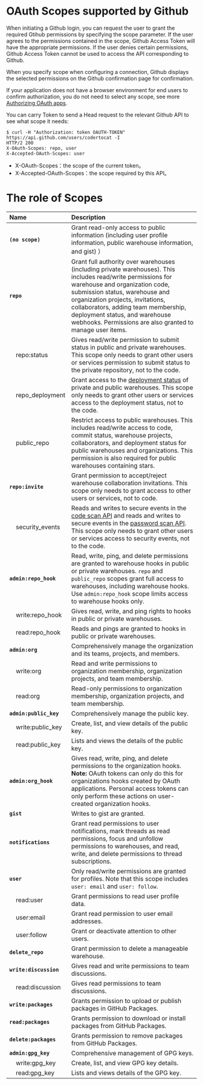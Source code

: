 # OAuth Scopes supported by Github

<LastUpdated/>

When initiating a Github login, you can request the user to grant the required Gtihub permissions by specifying the scope parameter. If the user agrees to the permissions contained in the scope, Github Access Token will have the appropriate permissions. If the user denies certain permissions, Github Access Token cannot be used to access the API corresponding to Github.

When you specify scope when configuring a connection, Github displays the selected permissions on the Github confirmation page for confirmation.

If your application does not have a browser environment for end users to confirm authorization, you do not need to select any scope, see more [Authorizing OAuth apps](https://docs.github.com/en/developers/apps/authorizing-oauth-apps#device-flow).

You can carry Token to send a Head request to the relevant Github API to see what scope it needs:

```shell
$ curl -H "Authorization: token OAUTH-TOKEN" https://api.github.com/users/codertocat -I
HTTP/2 200
X-OAuth-Scopes: repo, user
X-Accepted-OAuth-Scopes: user
```

- X-OAuth-Scopes：the scope of the current token。
- X-Accepted-OAuth-Scopes：the scope required by this API。

# The role of Scopes

| Name                                     | Description                                                                                                                                                                                                                                                                                          |
| :--------------------------------------- | :-------------------------------------------------------------------------------------------------------------------------------------------------------------------------------------------------------------------------------------------------------------------------------------------- |
| **`(no scope)`**                         | Grant read-only access to public information (including user profile information, public warehouse information, and gist) ）                                                                                                                                                                                                                        |
| **`repo`**                               | Grant full authority over warehouses (including private warehouses). This includes read/write permissions for warehouse and organization code, submission status, warehouse and organization projects, invitations, collaborators, adding team membership, deployment status, and warehouse webhooks. Permissions are also granted to manage user items.                                                                                             |
| &nbsp;&nbsp;&nbsp;&nbsp;repo:status      | Gives read/write permission to submit status in public and private warehouses. This scope only needs to grant other users or services permission to submit status to the private repository, not to the code.                                                                                                                                                              |
| &nbsp;&nbsp;&nbsp;&nbsp;repo_deployment  | Grant access to the [deployment status](https://docs.github.com/en/rest/reference/repos#deployments) of private and public warehouses. This scope only needs to grant other users or services access to the deployment status, not to the code.                                                                                                   |
| &nbsp;&nbsp;&nbsp;&nbsp;public_repo      | Restrict access to public warehouses. This includes read/write access to code, commit status, warehouse projects, collaborators, and deployment status for public warehouses and organizations. This permission is also required for public warehouses containing stars.                                                                                                                                               |
| **`repo:invite`**                        | Grant permission to accept/reject warehouse collaboration invitations. This scope only needs to grant access to other users or services, not to code.                                                                                                                                                                                        |
| &nbsp;&nbsp;&nbsp;&nbsp;security_events  | Reads and writes to secure events in the [code scan API](https://docs.github.com/en/rest/reference/code-scanning) and reads and writes to secure events in the [password scan API](https://docs.github.com/en/rest/reference/secret-scanning). This scope only needs to grant other users or services access to security events, not to the code.|
| **`admin:repo_hook`**                    | Read, write, ping, and delete permissions are granted to warehouse hooks in public or private warehouses. `repo` and `public_repo` scopes grant full access to warehouses, including warehouse hooks. Use `admin:repo_hook` scope limits access to warehouse hooks only.                                                                                 |
| &nbsp;&nbsp;&nbsp;&nbsp;write:repo_hook  | Gives read, write, and ping rights to hooks in public or private warehouses.                                                                                                                                                                                                                                       |
| &nbsp;&nbsp;&nbsp;&nbsp;read:repo_hook   | Reads and pings are granted to hooks in public or private warehouses.                                                                                                                                                                                                                                             |
| **`admin:org`**                          | Comprehensively manage the organization and its teams, projects, and members.                                                                                                                                                                                                                                                            |
| &nbsp;&nbsp;&nbsp;&nbsp;write:org        | Read and write permissions to organization membership, organization projects, and team membership.                                                                                                                                                                                                                                      |
| &nbsp;&nbsp;&nbsp;&nbsp;read:org         | Read-only permissions to organization membership, organization projects, and team membership.                                                                                                                                                                                                                                            |
| **`admin:public_key`**                   | Comprehensively manage the public key.                                                                                                                                                                                                                                                                                |
| &nbsp;&nbsp;&nbsp;&nbsp;write:public_key | Create, list, and view details of the public key.                                                                                                                                                                                                                                                              |
| &nbsp;&nbsp;&nbsp;&nbsp;read:public_key  | Lists and views the details of the public key.                                                                                                                                                                                                                                                                    |
| **`admin:org_hook`**                     | Gives read, write, ping, and delete permissions to the organization hooks. **Note:** OAuth tokens can only do this for organizations hooks created by OAuth applications. Personal access tokens can only perform these actions on user-created organization hooks.                                                                                                               |
| **`gist`**                               | Writes to gist are granted.                                                                                                                                                                                                                                                                      |
| **`notifications`**                      | Grant read permissions to user notifications, mark threads as read permissions, focus and unfollow permissions to warehouses, and read, write, and delete permissions to thread subscriptions.                                                                                                                                                                            |
| **`user`**                               | Only read/write permissions are granted for profiles. Note that this scope includes `user: email` and `user: follow`.                                                                                                                                                                                                       |
| &nbsp;&nbsp;&nbsp;&nbsp;read:user        | Grant permissions to read user profile data.                                                                                                                                                                                                                                                              |
| &nbsp;&nbsp;&nbsp;&nbsp;user:email       | Grant read permission to user email addresses.                                                                                                                                                                                                                                                            |
| &nbsp;&nbsp;&nbsp;&nbsp;user:follow      | Grant or deactivate attention to other users.                                                                                                                                                                                                                                                            |
| **`delete_repo`**                        | Grant permission to delete a manageable warehouse.                                                                                                                                                                                                                                                                    |
| **`write:discussion`**                   | Gives read and write permissions to team discussions.                                                                                                                                                                                                                                                              |
| &nbsp;&nbsp;&nbsp;&nbsp;read:discussion  | Gives read permissions to team discussions.                                                                                                                                                                                                                                                                    |
| **`write:packages`**                     | Grants permission to upload or publish packages in GitHub Packages.                                                                                                                                                                                                                                                 |
| **`read:packages`**                      | Grants permission to download or install packages from GitHub Packages.                                                                                                                                                                                                                                                   |
| **`delete:packages`**                    | Grants permission to remove packages from GitHub Packages.                                                                                                                                                                                                                                                         |
| **`admin:gpg_key`**                      | Comprehensive management of GPG keys.                                                                                                                                                                                                                                                                           |
| &nbsp;&nbsp;&nbsp;&nbsp;write:gpg_key    | Create, list, and view GPG key details.                                                                                                                                                                                                                                                         |
| &nbsp;&nbsp;&nbsp;&nbsp;read:gpg_key     | Lists and views details of the GPG key.                                                                                                                                                                                                                                                               |
